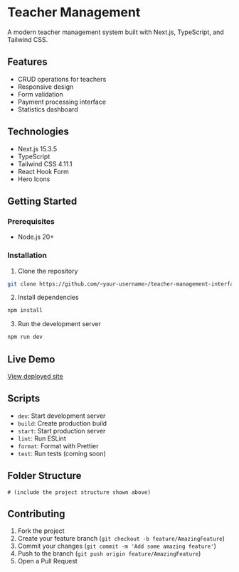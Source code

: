 # Teacher Management

A modern teacher management system built with Next.js, TypeScript, and Tailwind CSS.

## Features

- CRUD operations for teachers
- Responsive design
- Form validation
- Payment processing interface
- Statistics dashboard

## Technologies

- Next.js 15.3.5
- TypeScript
- Tailwind CSS 4.11.1
- React Hook Form
- Hero Icons

## Getting Started

### Prerequisites

- Node.js 20+

### Installation

1. Clone the repository

```bash
git clone https://github.com/<your-username>/teacher-management-interface.git
```

2. Install dependencies

```bash
npm install
```

3. Run the development server

```bash
npm run dev
```
## Live Demo
[View deployed site](https://teaacher-manager.netlify.app/)

## Scripts

- `dev`: Start development server
- `build`: Create production build
- `start`: Start production server
- `lint`: Run ESLint
- `format`: Format with Prettier
- `test`: Run tests (coming soon)

## Folder Structure

```
# (include the project structure shown above)
```

## Contributing

1. Fork the project
2. Create your feature branch (`git checkout -b feature/AmazingFeature`)
3. Commit your changes (`git commit -m 'Add some amazing feature'`)
4. Push to the branch (`git push origin feature/AmazingFeature`)
5. Open a Pull Request
